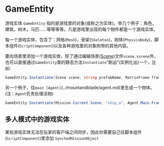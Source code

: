 # GameEntity

游戏实体 `GameEntity` 指的是游戏里的对象\(或称之为实体\)。举几个例子：角色，建筑，树木，马匹……等等等等。凡是游戏里出现的每个物件都是一个游戏实体。

每一个游戏实体，包含了：网格\(`Mesh`\)，骨架\(`Skeleton`\)，刚体\(`PhysicsBody`\)，脚本组件\(`ScriptComponent`\)以及各种游戏里的对象附带的其他内容。

要向场景里添加一个游戏实体，除了通过编辑场景\([Scene](../../_xmldocs/scene.md)\)文件`scene.xscene`外，也可以直接通过`GameEntity`类的静态方法`Instantiate`“刷出”\(实例化出\)一个，比如:

```csharp
GameEntity.Instantiate(Scene scene, string prefabName, MatrixFrame frame)
```

另一个例子，往`main [Agent]`(../mountandblade/agent.md)里生成一个物体。\(注：`Agent`负责处理活物\)

```csharp
GameEntity.Instantiate(Mission.Current.Scene, "ship_a", Agent.Main.Frame)
```

## 多人模式中的游戏实体

某些游戏实体无法在玩家的客户端之间同步，因此你需要自己往脚本组件\(`ScriptComponent`\)里添加 `SynchedMissionObject`